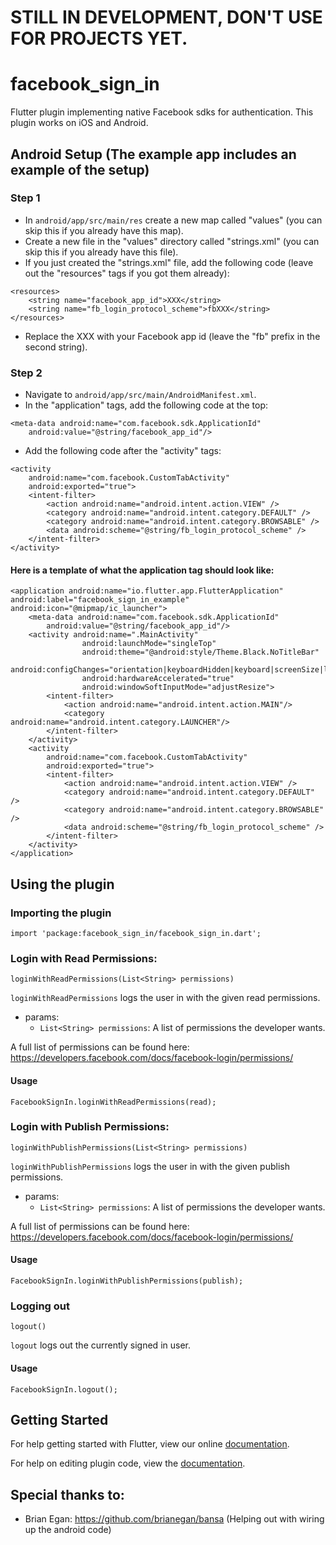 # STILL IN DEVELOPMENT, DON'T USE FOR PROJECTS YET.

# facebook_sign_in

Flutter plugin implementing native Facebook sdks for authentication. This plugin works on iOS and Android.

## Android Setup (The example app includes an example of the setup)
### Step 1
- In `android/app/src/main/res` create a new map called "values" (you can skip this if you already have this map). 
- Create a new file in the "values" directory called "strings.xml" (you can skip this if you already have this file).
- If you just created the "strings.xml" file, add the following code (leave out the "resources" tags if you got them already):
```
<resources>
    <string name="facebook_app_id">XXX</string>
    <string name="fb_login_protocol_scheme">fbXXX</string>
</resources>
```
- Replace the XXX with your Facebook app id (leave the "fb" prefix in the second string).
### Step 2
- Navigate to `android/app/src/main/AndroidManifest.xml`.
- In the "application" tags, add the following code at the top:
```
<meta-data android:name="com.facebook.sdk.ApplicationId" 
    android:value="@string/facebook_app_id"/>
```
- Add the following code after the "activity" tags:
```
<activity
    android:name="com.facebook.CustomTabActivity"
    android:exported="true">
    <intent-filter>
        <action android:name="android.intent.action.VIEW" />
        <category android:name="android.intent.category.DEFAULT" />
        <category android:name="android.intent.category.BROWSABLE" />
        <data android:scheme="@string/fb_login_protocol_scheme" />
    </intent-filter>
</activity>
```
#### Here is a template of what the application tag should look like:
```
<application android:name="io.flutter.app.FlutterApplication" android:label="facebook_sign_in_example" android:icon="@mipmap/ic_launcher">
    <meta-data android:name="com.facebook.sdk.ApplicationId" 
        android:value="@string/facebook_app_id"/>
    <activity android:name=".MainActivity"
                android:launchMode="singleTop"
                android:theme="@android:style/Theme.Black.NoTitleBar"
                android:configChanges="orientation|keyboardHidden|keyboard|screenSize|locale|layoutDirection"
                android:hardwareAccelerated="true"
                android:windowSoftInputMode="adjustResize">
        <intent-filter>
            <action android:name="android.intent.action.MAIN"/>
            <category android:name="android.intent.category.LAUNCHER"/>
        </intent-filter>
    </activity>
    <activity
        android:name="com.facebook.CustomTabActivity"
        android:exported="true">
        <intent-filter>
            <action android:name="android.intent.action.VIEW" />
            <category android:name="android.intent.category.DEFAULT" />
            <category android:name="android.intent.category.BROWSABLE" />
            <data android:scheme="@string/fb_login_protocol_scheme" />
        </intent-filter>
    </activity>
</application>
```

## Using the plugin

### Importing the plugin
```
import 'package:facebook_sign_in/facebook_sign_in.dart';
```

### Login with Read Permissions:
```
loginWithReadPermissions(List<String> permissions)
```
`loginWithReadPermissions` logs the user in with the given read permissions.
- params: 
    - `List<String> permissions`:  A list of permissions the developer wants.
    
A full list of permissions can be found here: https://developers.facebook.com/docs/facebook-login/permissions/
#### Usage
```
FacebookSignIn.loginWithReadPermissions(read);
```

### Login with Publish Permissions:
```
loginWithPublishPermissions(List<String> permissions)
```
`loginWithPublishPermissions` logs the user in with the given publish permissions.
- params: 
    - `List<String> permissions`:  A list of permissions the developer wants.
    
 A full list of permissions can be found here: https://developers.facebook.com/docs/facebook-login/permissions/
#### Usage
```
FacebookSignIn.loginWithPublishPermissions(publish);
```

### Logging out
```
logout()
```
`logout` logs out the currently signed in user.
#### Usage
```
FacebookSignIn.logout();
```

## Getting Started

For help getting started with Flutter, view our online
[documentation](http://flutter.io/).

For help on editing plugin code, view the [documentation](https://flutter.io/platform-plugins/#edit-code).

## Special thanks to:
- Brian Egan: https://github.com/brianegan/bansa (Helping out with wiring up the android code)
